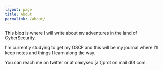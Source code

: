 ```yaml
---
layout: page
title: About
permalink: /about/
---
```


This blog is where I will write about my adventures in the land of CyberSecurity. 

I'm currently studying to get my OSCP and this will be my journal where I'll keep notes and things I learn along the way.

You can reach me on twitter or at ohmysec [a t]prot on mail d0t com.


